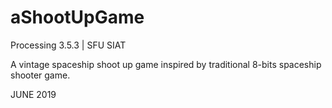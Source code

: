 # aShootUpGame

Processing 3.5.3 | SFU SIAT

A vintage spaceship shoot up game inspired by traditional 8-bits spaceship shooter game.

JUNE 2019
